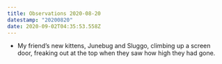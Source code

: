 ```yaml
---
title: Observations 2020-08-20
datestamp: "20200820"
date: 2020-09-02T04:35:53.558Z
---
```

- My friend’s new kittens, Junebug and Sluggo, climbing up a screen door, freaking out at the top when they saw how high they had gone.